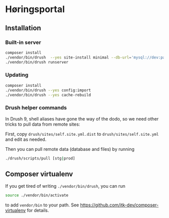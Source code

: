 # Høringsportal

## Installation

### Built-in server

```sh
composer install
./vendor/bin/drush  --yes site-install minimal --db-url='mysql://dev:password@localhost/hoeringsportal' --account-name=admin --account-mail=admin@example.com --config-dir=$PWD/config/sync
./vendor/bin/drush runserver
```

### Updating

```sh
composer install
./vendor/bin/drush --yes config:import
./vendor/bin/drush --yes cache-rebuild
```


### Drush helper commands

In Drush 9, shell aliases have gone the way of the dodo, so we need other tricks to pull data from remote sites:

First, copy `drush/sites/self.site.yml.dist` to `drush/sites/self.site.yml` and edit as needed.

Then you can pull remote data (database and files) by running

```sh
./drush/scripts/pull [stg|prod]
```

## Composer virtualenv

If you get tired of writing `./vendor/bin/drush`, you can run

```sh
source ./vendor/bin/activate
```

to add `vendor/bin` to your path. See
https://github.com/itk-dev/composer-virtualenv for details.
